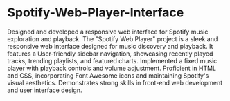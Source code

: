 # Spotify-Web-Player-Interface
Designed and developed a responsive web interface for Spotify music exploration and playback.
The "Spotify Web Player" project is a sleek and responsive web interface designed for music discovery and playback.
 It features a User-friendly sidebar navigation, showcasing recently played tracks, trending playlists, and featured charts.
 Implemented a fixed music player with playback controls and volume adjustment.
 Proficient in HTML and CSS, incorporating Font Awesome icons and maintaining Spotify's visual aesthetics.
 Demonstrates strong skills in front-end web development and user interface design.
